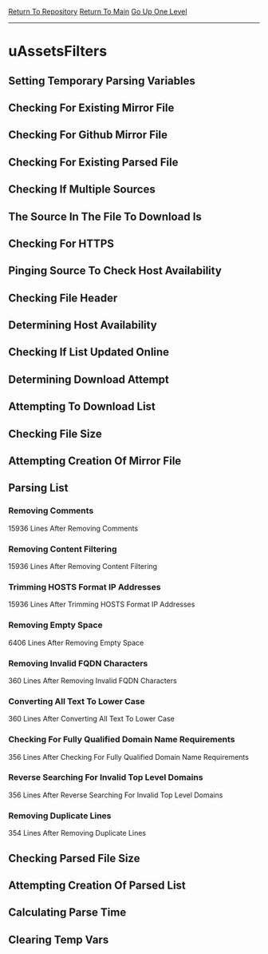 [Return To Repository](https://github.com/deathbybandaid/piholeparser/)
[Return To Main](https://github.com/deathbybandaid/piholeparser/blob/master/RecentRunLogs/Mainlog.md)
[Go Up One Level](https://github.com/deathbybandaid/piholeparser/blob/master/RecentRunLogs/TopLevelScripts/30-Processing-External-Blacklists.md)
____________________________________
# uAssetsFilters
## Setting Temporary Parsing Variables
## Checking For Existing Mirror File
## Checking For Github Mirror File
## Checking For Existing Parsed File
## Checking If Multiple Sources
## The Source In The File To Download Is
## Checking For HTTPS
## Pinging Source To Check Host Availability
## Checking File Header
## Determining Host Availability
## Checking If List Updated Online
## Determining Download Attempt
## Attempting To Download List
## Checking File Size
## Attempting Creation Of Mirror File
## Parsing List
### Removing Comments
15936 Lines After Removing Comments
### Removing Content Filtering
15936 Lines After Removing Content Filtering
### Trimming HOSTS Format IP Addresses
15936 Lines After Trimming HOSTS Format IP Addresses
### Removing Empty Space
6406 Lines After Removing Empty Space
### Removing Invalid FQDN Characters
360 Lines After Removing Invalid FQDN Characters
### Converting All Text To Lower Case
360 Lines After Converting All Text To Lower Case
### Checking For Fully Qualified Domain Name Requirements
356 Lines After Checking For Fully Qualified Domain Name Requirements
### Reverse Searching For Invalid Top Level Domains
356 Lines After Reverse Searching For Invalid Top Level Domains
### Removing Duplicate Lines
354 Lines After Removing Duplicate Lines
## Checking Parsed File Size
## Attempting Creation Of Parsed List
## Calculating Parse Time
## Clearing Temp Vars
